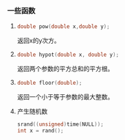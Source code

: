 ### 一些函数

1. ```c++
   double pow(double x,double y);
   ```

   返回x的y次方。

2. ```c++
   double hypot(double x, double y);
   ```

   返回两个参数的平方总和的平方根。

3. ```c++
   double floor(double);
   ```

   返回一个小于等于参数的最大整数。

4. 产生随机数

   ```c++
   srand((unsigned)time(NULL));
   int x = rand();
   ```

   
